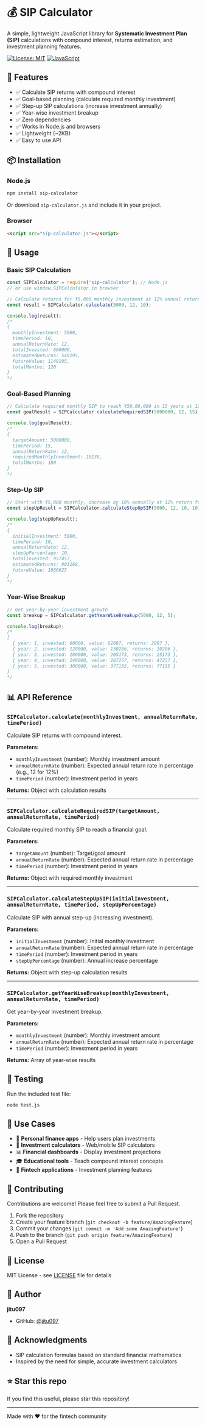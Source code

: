 # 💰 SIP Calculator

A simple, lightweight JavaScript library for **Systematic Investment Plan (SIP)** calculations with compound interest, returns estimation, and investment planning features.

[![License: MIT](https://img.shields.io/badge/License-MIT-yellow.svg)](https://opensource.org/licenses/MIT)
[![JavaScript](https://img.shields.io/badge/JavaScript-ES6+-yellow.svg)](https://www.ecma-international.org/)

## 🌟 Features

- ✅ Calculate SIP returns with compound interest
- ✅ Goal-based planning (calculate required monthly investment)
- ✅ Step-up SIP calculations (increase investment annually)
- ✅ Year-wise investment breakup
- ✅ Zero dependencies
- ✅ Works in Node.js and browsers
- ✅ Lightweight (~2KB)
- ✅ Easy to use API

## 📦 Installation

### Node.js

```bash
npm install sip-calculator
```

Or download `sip-calculator.js` and include it in your project.

### Browser

```html
<script src="sip-calculator.js"></script>
```

## 🚀 Usage

### Basic SIP Calculation

```javascript
const SIPCalculator = require('sip-calculator'); // Node.js
// or use window.SIPCalculator in browser

// Calculate returns for ₹5,000 monthly investment at 12% annual return for 10 years
const result = SIPCalculator.calculate(5000, 12, 10);

console.log(result);
/*
{
  monthlyInvestment: 5000,
  timePeriod: 10,
  annualReturnRate: 12,
  totalInvested: 600000,
  estimatedReturns: 549195,
  futureValue: 1149195,
  totalMonths: 120
}
*/
```

### Goal-Based Planning

```javascript
// Calculate required monthly SIP to reach ₹50,00,000 in 15 years at 12% return
const goalResult = SIPCalculator.calculateRequiredSIP(5000000, 12, 15);

console.log(goalResult);
/*
{
  targetAmount: 5000000,
  timePeriod: 15,
  annualReturnRate: 12,
  requiredMonthlyInvestment: 10138,
  totalMonths: 180
}
*/
```

### Step-Up SIP

```javascript
// Start with ₹5,000 monthly, increase by 10% annually at 12% return for 10 years
const stepUpResult = SIPCalculator.calculateStepUpSIP(5000, 12, 10, 10);

console.log(stepUpResult);
/*
{
  initialInvestment: 5000,
  timePeriod: 10,
  annualReturnRate: 12,
  stepUpPercentage: 10,
  totalInvested: 957457,
  estimatedReturns: 903168,
  futureValue: 1860625
}
*/
```

### Year-Wise Breakup

```javascript
// Get year-by-year investment growth
const breakup = SIPCalculator.getYearWiseBreakup(5000, 12, 5);

console.log(breakup);
/*
[
  { year: 1, invested: 60000, value: 62097, returns: 2097 },
  { year: 2, invested: 120000, value: 130286, returns: 10286 },
  { year: 3, invested: 180000, value: 205173, returns: 25173 },
  { year: 4, invested: 240000, value: 287257, returns: 47257 },
  { year: 5, invested: 300000, value: 377155, returns: 77155 }
]
*/
```

## 📊 API Reference

### `SIPCalculator.calculate(monthlyInvestment, annualReturnRate, timePeriod)`

Calculate SIP returns with compound interest.

**Parameters:**
- `monthlyInvestment` (number): Monthly investment amount
- `annualReturnRate` (number): Expected annual return rate in percentage (e.g., 12 for 12%)
- `timePeriod` (number): Investment period in years

**Returns:** Object with calculation results

---

### `SIPCalculator.calculateRequiredSIP(targetAmount, annualReturnRate, timePeriod)`

Calculate required monthly SIP to reach a financial goal.

**Parameters:**
- `targetAmount` (number): Target/goal amount
- `annualReturnRate` (number): Expected annual return rate in percentage
- `timePeriod` (number): Investment period in years

**Returns:** Object with required monthly investment

---

### `SIPCalculator.calculateStepUpSIP(initialInvestment, annualReturnRate, timePeriod, stepUpPercentage)`

Calculate SIP with annual step-up (increasing investment).

**Parameters:**
- `initialInvestment` (number): Initial monthly investment
- `annualReturnRate` (number): Expected annual return rate in percentage
- `timePeriod` (number): Investment period in years
- `stepUpPercentage` (number): Annual increase percentage

**Returns:** Object with step-up calculation results

---

### `SIPCalculator.getYearWiseBreakup(monthlyInvestment, annualReturnRate, timePeriod)`

Get year-by-year investment breakup.

**Parameters:**
- `monthlyInvestment` (number): Monthly investment amount
- `annualReturnRate` (number): Expected annual return rate in percentage
- `timePeriod` (number): Investment period in years

**Returns:** Array of year-wise results

## 🧪 Testing

Run the included test file:

```bash
node test.js
```

## 📝 Use Cases

- 💼 **Personal finance apps** - Help users plan investments
- 📱 **Investment calculators** - Web/mobile SIP calculators
- 📊 **Financial dashboards** - Display investment projections
- 🎓 **Educational tools** - Teach compound interest concepts
- 🏦 **Fintech applications** - Investment planning features

## 🤝 Contributing

Contributions are welcome! Please feel free to submit a Pull Request.

1. Fork the repository
2. Create your feature branch (`git checkout -b feature/AmazingFeature`)
3. Commit your changes (`git commit -m 'Add some AmazingFeature'`)
4. Push to the branch (`git push origin feature/AmazingFeature`)
5. Open a Pull Request

## 📄 License

MIT License - see [LICENSE](LICENSE) file for details

## 👤 Author

**jitu097**
- GitHub: [@jitu097](https://github.com/jitu097)

## 🙏 Acknowledgments

- SIP calculation formulas based on standard financial mathematics
- Inspired by the need for simple, accurate investment calculators

## ⭐ Star this repo

If you find this useful, please star this repository!

---

Made with ❤️ for the fintech community
